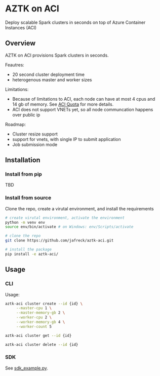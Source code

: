 # AZTK on ACI

Deploy scalable Spark clusters in seconds on top of Azure Container Instances (ACI)


## Overview

AZTK on ACI provisions Spark clusters in seconds.

Feautres:
- 20 second cluster deployment time
- heterogenous master and worker sizes


Limitations:
- Because of limitations to ACI, each node can have at most 4 cpus and 14 gb of memory. See [ACI Quota](https://docs.microsoft.com/en-us/azure/container-instances/container-instances-quotas) for more details.
- ACI does not support VNETs yet, so all node communcation happens over public ip

Roadmap:
- Cluster resize support
- support for vnets, with single IP to submit application
- Job submission mode


## Installation

### Install from pip
TBD

### Install from source

Clone the repo, create a virutal environment, and install the requirements

```sh
# create virutal environment, activate the environment
python -m venv env
source env/bin/activate # on Windows: env/Scripts/activate

# clone the repo
git clone https://github.com/jafreck/aztk-aci.git

# install the package
pip install -e aztk-aci/
```

## Usage

### CLI
Usage:
```bash
aztk-aci cluster create --id {id} \
     --master-cpu 1 \
     --master-memory-gb 2 \
     --worker-cpu 2 \
     --worker-memory-gb 4 \
     --worker-count 5

aztk-aci cluster get --id {id}

aztk-aci cluster delete --id {id}
```

### SDK
See [sdk_example.py](./samples/sdk_example.py).

